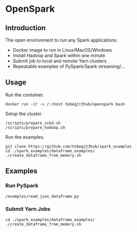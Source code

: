 # OpenSpark

## Introduction

The open environment to run any Spark applications.

* Docker image to run in Linux/MacOS/Windows
* Install Hadoop and Spark within one minute
* Submit job to local and remote Yarn clusters
* Repeatable examples of PySpark/Spark streaming/...

## Usage

Run the container.

```
docker run -it -v /:/host tobegit3hub/openspark bash
```

Setup the cluster.

```
/scripts/prepare_sshd.sh
/scripts/prepare_hadoop.sh
```

Run the examples.

```
git clone https://github.com/tobegit3hub/spark_examples
cd ./spark_examples/dataframe_examples/
./create_dataframe_from_memory.sh
```

## Examples

### Run PySpark

```
/examples/read_json_dataframe.py
```

### Submit Yarn Jobs

```
cd ./spark_examples/dataframe_examples/
./create_dataframe_from_memory.sh
```

